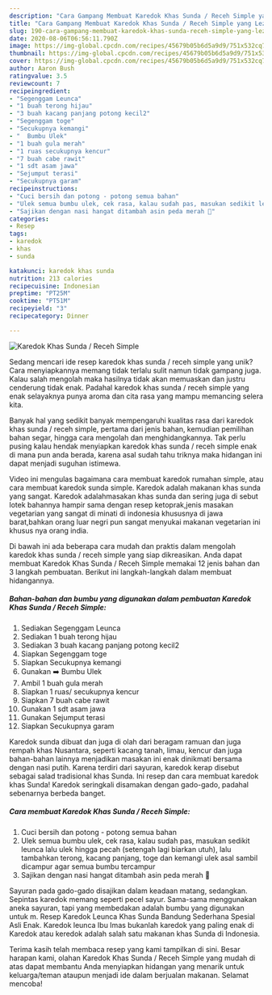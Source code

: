 ```yaml
---
description: "Cara Gampang Membuat Karedok Khas Sunda / Receh Simple yang Lezat"
title: "Cara Gampang Membuat Karedok Khas Sunda / Receh Simple yang Lezat"
slug: 190-cara-gampang-membuat-karedok-khas-sunda-receh-simple-yang-lezat
date: 2020-08-06T06:56:11.790Z
image: https://img-global.cpcdn.com/recipes/45679b05b6d5a9d9/751x532cq70/karedok-khas-sunda-receh-simple-foto-resep-utama.jpg
thumbnail: https://img-global.cpcdn.com/recipes/45679b05b6d5a9d9/751x532cq70/karedok-khas-sunda-receh-simple-foto-resep-utama.jpg
cover: https://img-global.cpcdn.com/recipes/45679b05b6d5a9d9/751x532cq70/karedok-khas-sunda-receh-simple-foto-resep-utama.jpg
author: Aaron Bush
ratingvalue: 3.5
reviewcount: 7
recipeingredient:
- "Segenggam Leunca"
- "1 buah terong hijau"
- "3 buah kacang panjang potong kecil2"
- "Segenggam toge"
- "Secukupnya kemangi"
- "  Bumbu Ulek"
- "1 buah gula merah"
- "1 ruas secukupnya kencur"
- "7 buah cabe rawit"
- "1 sdt asam jawa"
- "Sejumput terasi"
- "Secukupnya garam"
recipeinstructions:
- "Cuci bersih dan potong - potong semua bahan"
- "Ulek semua bumbu ulek, cek rasa, kalau sudah pas, masukan sedikit leunca lalu ulek hingga pecah (setengah lagi biarkan utuh), lalu tambahkan terong, kacang panjang, toge dan kemangi ulek asal sambil dicampur agar semua bumbu tercampur"
- "Sajikan dengan nasi hangat ditambah asin peda merah 🤤"
categories:
- Resep
tags:
- karedok
- khas
- sunda

katakunci: karedok khas sunda 
nutrition: 213 calories
recipecuisine: Indonesian
preptime: "PT25M"
cooktime: "PT51M"
recipeyield: "3"
recipecategory: Dinner

---
```



![Karedok Khas Sunda / Receh Simple](https://img-global.cpcdn.com/recipes/45679b05b6d5a9d9/751x532cq70/karedok-khas-sunda-receh-simple-foto-resep-utama.jpg)

Sedang mencari ide resep karedok khas sunda / receh simple yang unik? Cara menyiapkannya memang tidak terlalu sulit namun tidak gampang juga. Kalau salah mengolah maka hasilnya tidak akan memuaskan dan justru cenderung tidak enak. Padahal karedok khas sunda / receh simple yang enak selayaknya punya aroma dan cita rasa yang mampu memancing selera kita.

Banyak hal yang sedikit banyak mempengaruhi kualitas rasa dari karedok khas sunda / receh simple, pertama dari jenis bahan, kemudian pemilihan bahan segar, hingga cara mengolah dan menghidangkannya. Tak perlu pusing kalau hendak menyiapkan karedok khas sunda / receh simple enak di mana pun anda berada, karena asal sudah tahu triknya maka hidangan ini dapat menjadi suguhan istimewa.

Video ini mengulas bagaimana cara membuat karedok rumahan simple, atau cara membuat karedok sunda simple. Karedok adalah makanan khas sunda yang sangat. Karedok adalahmasakan khas sunda dan sering juga di sebut lotek bahannya hampir sama dengan resep ketoprak,jenis masakan vegetarian yang sangat di minati di indonesia khususnya di jawa barat,bahkan orang luar negri pun sangat menyukai makanan vegetarian ini khusus nya orang india.


Di bawah ini ada beberapa cara mudah dan praktis dalam mengolah karedok khas sunda / receh simple yang siap dikreasikan. Anda dapat membuat Karedok Khas Sunda / Receh Simple memakai 12 jenis bahan dan 3 langkah pembuatan. Berikut ini langkah-langkah dalam membuat hidangannya.

<!--inarticleads1-->

##### Bahan-bahan dan bumbu yang digunakan dalam pembuatan Karedok Khas Sunda / Receh Simple:

1. Sediakan Segenggam Leunca
1. Sediakan 1 buah terong hijau
1. Sediakan 3 buah kacang panjang potong kecil2
1. Siapkan Segenggam toge
1. Siapkan Secukupnya kemangi
1. Gunakan  ➡️ Bumbu Ulek
1. Ambil 1 buah gula merah
1. Siapkan 1 ruas/ secukupnya kencur
1. Siapkan 7 buah cabe rawit
1. Gunakan 1 sdt asam jawa
1. Gunakan Sejumput terasi
1. Siapkan Secukupnya garam


Karedok sunda dibuat dan juga di olah dari beragam ramuan dan juga rempah khas Nusantara, seperti kacang tanah, limau, kencur dan juga bahan-bahan lainnya menjadikan masakan ini enak dinikmati bersama dengan nasi putih. Karena terdiri dari sayuran, karedok kerap disebut sebagai salad tradisional khas Sunda. Ini resep dan cara membuat karedok khas Sunda! Karedok seringkali disamakan dengan gado-gado, padahal sebenarnya berbeda banget. 

<!--inarticleads2-->

##### Cara membuat Karedok Khas Sunda / Receh Simple:

1. Cuci bersih dan potong - potong semua bahan
1. Ulek semua bumbu ulek, cek rasa, kalau sudah pas, masukan sedikit leunca lalu ulek hingga pecah (setengah lagi biarkan utuh), lalu tambahkan terong, kacang panjang, toge dan kemangi ulek asal sambil dicampur agar semua bumbu tercampur
1. Sajikan dengan nasi hangat ditambah asin peda merah 🤤


Sayuran pada gado-gado disajikan dalam keadaan matang, sedangkan. Sepintas karedok memang seperti pecel sayur. Sama-sama menggunakan aneka sayuran, tapi yang membedakan adalah bumbu yang digunakan untuk m. Resep Karedok Leunca Khas Sunda Bandung Sederhana Spesial Asli Enak. Karedok leunca Ibu Imas bukanlah karedok yang paling enak di Karedok atau keredok adalah salah satu makanan khas Sunda di Indonesia. 

Terima kasih telah membaca resep yang kami tampilkan di sini. Besar harapan kami, olahan Karedok Khas Sunda / Receh Simple yang mudah di atas dapat membantu Anda menyiapkan hidangan yang menarik untuk keluarga/teman ataupun menjadi ide dalam berjualan makanan. Selamat mencoba!
